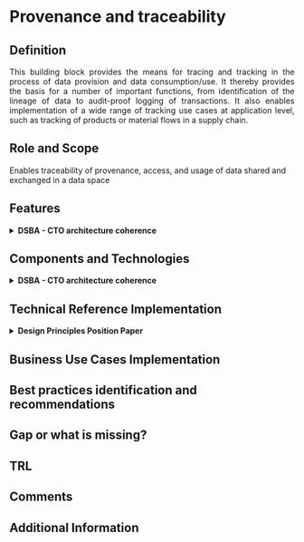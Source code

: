 # Provenance and traceability

## Definition
<div align="justify">This building block provides the means for tracing and tracking in the process of data provision and data consumption/use. It thereby provides the basis for a number of important functions, from identification of the lineage of data to audit-proof logging of transactions. It also enables implementation of a wide range of tracking use cases at application level, such as tracking of products or material flows in a supply chain.</div> 

## Role and Scope
<div allign="justify">Enables traceability of provenance, access, and usage of data shared and exchanged in a data space</div>

## Features 
<details>
  <summary><strong>DSBA - CTO architecture coherence</strong></summary>
  
- Audit-proof logging of data exchange transactions
- Data Provenance Tracking
  
</details>

## Components and Technologies
<details>
  <summary><strong>DSBA - CTO architecture coherence</strong></summary>
  
- Integration with multiple DLTs using FIWARE Canis Major component
- [Infrastructural Sovereignty over Agreement and Transaction Data, figure 3 and 4](https://ris.utwente.nl/ws/portalfiles/portal/182217093/Infrastructural_Sovereignty_over_Agreement_and_Transaction_Data_.pdf)
  
</details>

## Technical Reference Implementation
<details>
  <summary><strong>Design Principles Position Paper</strong></summary>
  
<div align="justify">In the scope of a circular supply chain, there is need for providing end-to-end traceability of the status and conditions of key circular entities, like products or materials. The building block allows authorised participants to query on the status of specific products and materials, and to receive detailed information about their status and location in the circular chain.</div>
  
</details>

## Business Use Cases Implementation

## Best practices identification and recommendations

## Gap or what is missing?

## TRL

## Comments

## Additional Information
